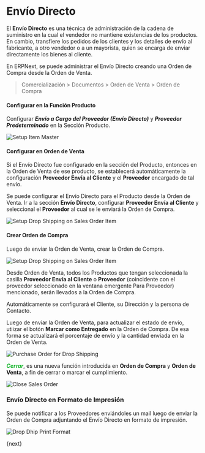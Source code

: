 <!-- add-breadcrumbs -->
# Envío Directo

El **Envío Directo** es una técnica de administración de la cadena de suministro en la cual el vendedor no mantiene existencias de los productos. En cambio, transfiere los pedidos de los clientes y los detalles de envío al fabricante, a otro vendedor o a un mayorista, quien se encarga de enviar directamente los bienes al cliente. 

En ERPNext, se puede administrar el Envío Directo creando una Orden de Compra desde la Orden de Venta. 

> Comercialización > Documentos > Orden de Venta > Orden de Compra

#### Configurar en la Función Producto

Configurar **_Envío a Cargo del Proveedor (Envío Directo)_** y **_Proveedor Predeterminado_** en la Sección Producto.

<img class="screenshot" alt="Setup Item Master" src="{{docs_base_url}}/assets/img/selling/setup-drop-ship-on-item-master.png">

#### Configurar en Orden de Venta
Si el Envío Directo fue configurado en la sección del Producto, entonces en la Orden de Venta de ese producto, se establecerá automáticamente la configuración **Proveedor Envía al Cliente** y el **Proveedor** encargado de tal envío. 

Se puede configurar el Envío Directo para el Producto desde la Orden de Venta. Ir a la sección **Envío Directo**, configurar **Proveedor Envía al Cliente** y seleccional el **Proveedor** al cual se le enviará la Orden de Compra. 

<img class="screenshot" alt="Setup Drop Shipping on Sales Order Item" src="{{docs_base_url}}/assets/img/selling/setup-drop-ship-on-sales-order-item.png">

#### Crear Orden de Compra
Luego de enviar la Orden de Venta, crear la Orden de Compra. 

<img class="screenshot" alt="Setup Drop Shipping on Sales Order Item" src="{{docs_base_url}}/assets/img/selling/drop-ship-sales-order.png">

Desde Orden de Venta, todos los Productos que tengan seleccionada la casilla **Proveedor Envía al Cliente**  o **Proveedor** (coincidente con el proveedor seleccionado en la ventana emergente Para Proveedor) mencionado, serán llevados a la Orden de Compra.

Automáticamente se configurará el Cliente, su Dirección y la persona de Contacto. 

Luego de enviar la Orden de Venta, para actualizar el estado de envío, utiizar el botón **Marcar como Entregado** en la Orden de Compra. De esa forma se actualizará el porcentaje de envío y la cantidad enviada en la Orden de Venta. 

<img class="screenshot" alt="Purchase Order for Drop Shipping" src="{{docs_base_url}}/assets/img/selling/drop-ship-purchase-order.png">

<span style="color:#18B52D">**_Cerrar_**</span>, es una nueva función introducida en **Orden de Compra** y **Orden de Venta**, a fin de cerrar o marcar el cumplimiento.

<img class="screenshot" alt="Close Sales Order" src="{{docs_base_url}}/assets/img/selling/close-sales-order.png">

### Envío Directo en Formato de Impresión
Se puede notificar a los Proveedores enviándoles un mail luego de enviar la Orden de Compra adjuntando el Envío Directo en formato de impresión. 

<img class="screenshot" alt="Drop Dhip Print Format" src="{{docs_base_url}}/assets/img/selling/drop-ship-print-format.png">


{next}    
